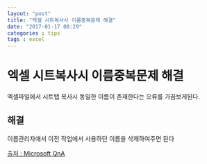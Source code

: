 ```yaml
---
layout: "post"
title: "엑셀 시트복사시 이름중복문제 해결"
date: "2017-01-17 00:29"
categories : tips
tags : excel
---
```


# 엑셀 시트복사시 이름중복문제 해결

엑셀파일에서 시트탭 복사시 동일한 이름이 존재한다는 오류를 가끔보게된다.

## 해결
이름관리자애서 이전 작업에서 사용하던 이름을 삭제하여주면 된다

[출처 : Microsoft QnA](https://answers.microsoft.com/ko-kr/msoffice/forum/msoffice_excel-mso_other/%EC%97%91%EC%85%80-%EC%8B%9C%ED%8A%B8/f5b394c2-08ab-4826-bf2e-707be8119c66)
